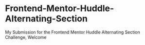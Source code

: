 # Frontend-Mentor-Huddle-Alternating-Section
My Submission for the Frontend Mentor Huddle Alternating Section Challenge,
Welcome
